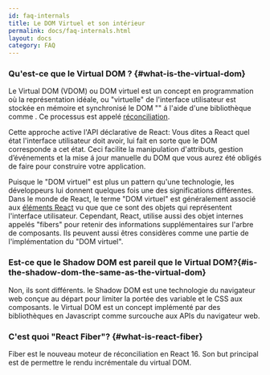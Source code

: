 ```yaml
---
id: faq-internals
title: Le DOM Virtuel et son intérieur
permalink: docs/faq-internals.html
layout: docs
category: FAQ
---
```


### Qu'est-ce que le Virtual DOM ? {#what-is-the-virtual-dom}

Le Virtual DOM (VDOM) ou DOM virtuel est un concept en programmation où la représentation idéale, ou "virtuelle" de l'interface utilisateur est stockée en mémoire et synchronisé  le DOM "" á l'aide d'une bibliothèque comme . Ce processus est appelé [réconciliation](/docs/reconciliation.html).

Cette approche active l'API déclarative de React: Vous dites a React quel état l'interface utilisateur doit avoir, lui fait en sorte que le DOM corresponde a cet état. Ceci facilite la manipulation d'attributs, gestion d’événements et la mise á jour manuelle du DOM que vous aurez été obligés de faire pour construire votre application.

Puisque le "DOM virtuel" est plus un pattern qu'une technologie, les développeurs lui donnent quelques fois une des significations différentes. Dans le monde de React, le terme "DOM virtuel" est généralement associé aux [éléments React](/docs/rendering-elements.html) vu que que ce sont des objets qui représentent l'interface utilisateur. Cependant, React, utilise aussi des objet internes appelés "fibers" pour retenir des informations supplémentaires sur l'arbre de composants. Ils peuvent aussi êtres considères comme une partie de l'implémentation du "DOM virtuel".

### Est-ce que le Shadow DOM est pareil que le Virtual DOM?{#is-the-shadow-dom-the-same-as-the-virtual-dom}

Non, ils sont différents. le Shadow DOM est une technologie du navigateur web conçue au départ pour limiter la portée des variable et le CSS aux composants. le Virtual DOM est un concept implémenté par des bibliothèques en Javascript comme surcouche aux APIs du navigateur web.

### C'est quoi "React Fiber"? {#what-is-react-fiber}

Fiber est le nouveau moteur de réconciliation en React 16. Son but principal est de permettre le rendu incrémentale du virtual DOM.